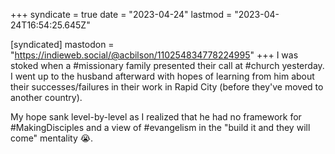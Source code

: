 +++
syndicate = true
date = "2023-04-24"
lastmod = "2023-04-24T16:54:25.645Z"

[syndicated]
mastodon = "https://indieweb.social/@acbilson/110254834778224995"
+++
I was stoked when a #missionary family presented their call at #church yesterday. I went up to the husband afterward with hopes of learning from him about their successes/failures in their work in Rapid City (before they've moved to another country).

My hope sank level-by-level as I realized that he had no framework for #MakingDisciples and a view of #evangelism in the "build it and they will come" mentality 😭.